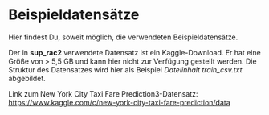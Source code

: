 # Beispieldatensätze

Hier findest Du, soweit möglich, die verwendeten Beispieldatensätze.


Der in **sup_rac2** verwendete Datensatz ist ein Kaggle-Download. Er hat eine Größe von > 5,5 GB und kann hier nicht zur Verfügung gestellt werden. Die Struktur des Datensatzes wird hier als Beispiel *Dateiinhalt train_csv.txt* abgebildet.

Link zum New York City Taxi Fare Prediction3-Datensatz: https://www.kaggle.com/c/new-york-city-taxi-fare-prediction/data
